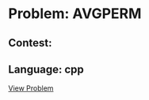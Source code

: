 # Problem: AVGPERM

## Contest: 

## Language: cpp

[View Problem](https://www.codechef.com//problems/AVGPERM)